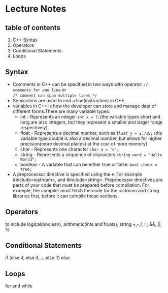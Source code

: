 # Lecture Notes

## table of contents
1. C++ Syntax
2. Operators 
3. Conditional Statements 
4. Loops 


## Syntax
* Comments in C++ can be specified in two ways with operator ```// comments for one line``` or<br> ```/* comment can span multiple lines */```  
* Semicolons are used to end a line(instruction) in C++. 
* variables in C++ is how the developer can store and manage data of different forms.There are many variable types:
  * int - Represents an integer ```int x = 7;```(the variable types short and long are also integers, but they represent a smaller and larger range respectively).
  *  float - Represents a decimal number, such as ```float y = 2.718;``` (the variable type double is also a decimal number, but allows for higher precision(more decimal places) at the cost of more memory)
  * char - Represents one character ```char a = 'd';```
  * string - Represents a sequence of characters ```string word = "Hello World";```
  * boolean - A variable that can be either true or false. ```bool check = true;```
* A preprocessor directive is specified using the ```#```. For example #include\<iostream\>, and #include\<string\>. Preprocessor directives are parts of your code that must be prepared before compilation. For example, the compiler must fetch the code for the iostream and string libraries first, before it can compile these sections.  

 
## Operators
to include logical(boolean), arithmetic(ints and floats), string
+,-,/, ! , &&, ||, %


## Conditional Statements
if (else if, else if, ...,else if) else


## Loops
for and while